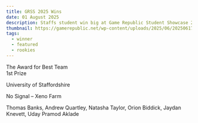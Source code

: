 ```yaml
---
title: GRSS 2025 Wins
date: 01 August 2025
description: Staffs student win big at Game Republic Student Showcase 2025
thumbnail: https://gamerepublic.net/wp-content/uploads/2025/06/20250617_192424-scaled-e1750196697322-1024x484.jpg
tags:
  - winner
  - featured
  - rookies
---
```

The Award for Best Team\
1st Prize



University of Staffordshire

No Signal – Xeno Farm

Thomas Banks, Andrew Quartley, Natasha Taylor, Orion Biddick, Jaydan Knevett, Uday Pramod Aklade
